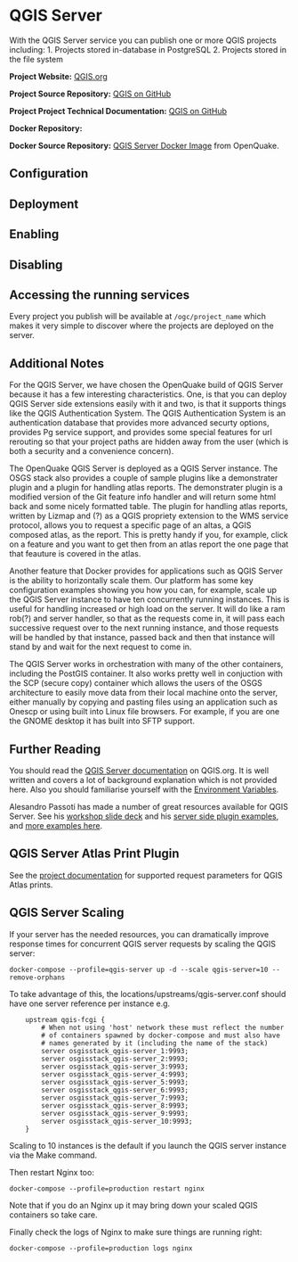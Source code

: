 # QGIS Server

With the QGIS Server service you can publish one or more QGIS projects including:
    1. Projects stored in-database in PostgreSQL
    2. Projects stored in the file system



**Project Website:** [QGIS.org](https://qgis.org)

**Project Source Repository:** [QGIS on GitHub](https://github.com/qgis/qgis)

**Project Project Technical Documentation:** [QGIS on GitHub](https://docs.qgis.org/3.16/en/docs/server_manual/index.html)

**Docker Repository:** 

**Docker Source Repository:** [QGIS Server Docker Image](https://github.com/gem/oq-qgis-server) from OpenQuake.



## Configuration

## Deployment

## Enabling

## Disabling

## Accessing the running services

Every project you publish will be available at ```/ogc/project_name``` which makes it very simple to discover where the projects are deployed on the server.

## Additional Notes

For the QGIS Server, we have chosen the OpenQuake build of QGIS Server because it has a few interesting characteristics. One, is that you can deploy QGIS Server side extensions easily with it and two, is that it supports things like the QGIS Authentication System. The QGIS Authentication System is an authentication database that provides more advanced securty options, provides Pg service support, and provides some special features for url rerouting so that your project paths are hidden away from the user (which is both a security and a convenience concern).  

The OpenQuake QGIS Server is deployed as a QGIS Server instance. The OSGS stack also provides a couple of sample plugins like a demonstrater plugin and a plugin for handling atlas reports. The demonstrater plugin is a modified version of the Git feature info handler and will return some html back and some nicely formatted table. The plugin for handling atlas reports, written by Lizmap and (?) as a QGIS propriety extension to the WMS service protocol, allows you to request a specific page of an altas, a QGIS composed atlas, as the report. This is pretty handy if you, for example, click on a feature and you want to get then from an atlas report the one page that that feauture is covered in the atlas.

Another feature that Docker provides for applications such as QGIS Server is the ability to horizontally scale them. Our platform has some key configuration examples showing you how you can, for example, scale up the QGIS Server instance to have ten concurrently running instances. This is useful for handling increased or high load on the server. It will do like a ram rob(?) and server handler, so that as the requests come in, it will pass each successive request over to the next running instance, and those requests will be handled by that instance, passed back and then that instance will stand by and wait for the next request to come in.

The QGIS Server works in orchestration with many of the other containers, including the PostGIS container. It also works pretty well in conjuction with the SCP (secure copy) container which allows the users of the OSGS architecture to easily move data from their local machine onto the server, either manually by copying and pasting files using an application such as Onescp or using built into Linux file browsers. For example, if you are one the GNOME desktop it has built into SFTP support.

## Further Reading

You should read the [QGIS Server documentation](https://docs.qgis.org/3.16/en/docs/server_manual/getting_started.html#) on QGIS.org. It is well written and covers a lot of background explanation which is not provided here. Also you should familiarise yourself with the [Environment Variables](https://docs.qgis.org/3.16/en/docs/server_manual/config.html#environment-variables).

Alesandro Passoti has made a number of great resources available for QGIS Server. See his [workshop slide deck](http://www.itopen.it/bulk/FOSS4G-IT-2020/#/presentation-title) and his [server side plugin examples](https://github.com/elpaso/qgis3-server-vagrant/tree/master/resources/web/plugins), and [more examples here](https://github.com/elpaso/qgis-helloserver).

## QGIS Server Atlas Print Plugin

See the [project documentation](https://github.com/3liz/qgis-atlasprint/blob/master/atlasprint/README.md#api) for supported request parameters for QGIS Atlas prints.

## QGIS Server Scaling

If your server has the needed resources, you can dramatically improve response times for concurrent
QGIS server requests by scaling the QGIS server:

```
docker-compose --profile=qgis-server up -d --scale qgis-server=10 --remove-orphans

```



To take advantage of this, the locations/upstreams/qgis-server.conf should have one 
server reference per instance e.g.

```
    upstream qgis-fcgi {
        # When not using 'host' network these must reflect the number
        # of containers spawned by docker-compose and must also have
        # names generated by it (including the name of the stack)
        server osgisstack_qgis-server_1:9993;
        server osgisstack_qgis-server_2:9993;
        server osgisstack_qgis-server_3:9993;
        server osgisstack_qgis-server_4:9993;
        server osgisstack_qgis-server_5:9993;
        server osgisstack_qgis-server_6:9993;
        server osgisstack_qgis-server_7:9993;
        server osgisstack_qgis-server_8:9993;
        server osgisstack_qgis-server_9:9993;
        server osgisstack_qgis-server_10:9993;
    }
```


<div class="admonition note">
Scaling to 10 instances is the default if you launch the QGIS server instance via the Make command.
</div>

Then restart Nginx too:

```
docker-compose --profile=production restart nginx

```

Note that if you do an Nginx up it may bring down your scaled QGIS containers so take care.

Finally check the logs of Nginx to make sure things are running right:

```
docker-compose --profile=production logs nginx
```


